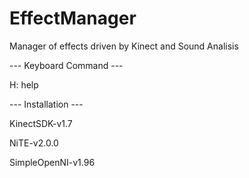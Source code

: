 EffectManager
===============

Manager of effects driven by Kinect and Sound Analisis

--- Keyboard Command ---

H: help

--- Installation ---

KinectSDK-v1.7

NiTE-v2.0.0

SimpleOpenNI-v1.96